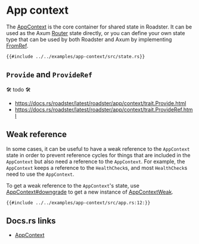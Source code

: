 # App context

The [AppContext](https://docs.rs/roadster/latest/roadster/app/context/struct.AppContext.html) is the core container for
shared state in Roadster. It can be used as the Axum [Router](https://docs.rs/axum/latest/axum/struct.Router.html) state
directly, or you can define your own state type that can be used by both Roadster and Axum by
implementing [FromRef](https://docs.rs/axum-core/latest/axum_core/extract/trait.FromRef.html).

```rust,ignore
{{#include ../../examples/app-context/src/state.rs}}
```

## `Provide` and `ProvideRef`

🛠️ todo 🛠️

- https://docs.rs/roadster/latest/roadster/app/context/trait.Provide.html
- https://docs.rs/roadster/latest/roadster/app/context/trait.ProvideRef.html

## Weak reference

In some cases, it can be useful to have a weak reference to the `AppContext` state in order to prevent reference cycles
for things that are included in the `AppContext` but also need a reference to the `AppContext`. For example, the
`AppContext` keeps a reference to the `HealthCheck`s, and most `HealthCheck`s need to use the `AppContext`.

To get a weak reference to the `AppContext`'s state,
use [AppContext#downgrade](https://docs.rs/roadster/latest/roadster/app/context/struct.AppContext.html#method.downgrade)
to get a new instance
of [AppContextWeak](https://docs.rs/roadster/latest/roadster/app/context/struct.AppContextWeak.html).

```rust,ignore
{{#include ../../examples/app-context/src/app.rs:12:}}
```

## Docs.rs links

- [AppContext](https://docs.rs/roadster/latest/roadster/app/context/struct.AppContext.html)
